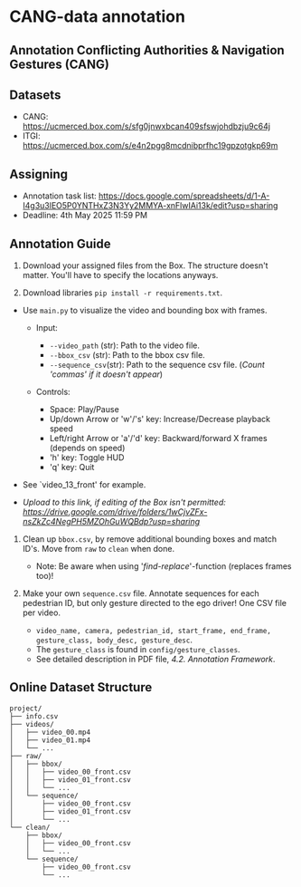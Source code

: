 # CANG-data annotation
## Annotation Conflicting Authorities & Navigation Gestures (CANG)

## Datasets
- CANG: https://ucmerced.box.com/s/sfg0jnwxbcan409sfswjohdbzju9c64j
- ITGI: https://ucmerced.box.com/s/e4n2pgg8mcdnibprfhc19gpzotgkp69m

## Assigning
- Annotation task list: https://docs.google.com/spreadsheets/d/1-A-I4g3u3lEO5P0YNTHxZ3N3Yy2MMYA-xnFlwIAi13k/edit?usp=sharing
- Deadline: 4th May 2025 11:59 PM

## Annotation Guide

1. Download your assigned files from the Box. The structure doesn't matter. You'll have to specify the locations anyways.

1. Download libraries `pip install -r requirements.txt`.

<!-- 1. Edit videos
    1. `concat_videos` concatenates videos
        1. With given 'search word' *(eg. "front")*
        1. Automatic finds all 'search words'
        1. Specific videos
    1. `cut_video` cuts videos to new files -->

<!-- 1. Extract pedestrian bboxes with `scripts/extract_person_video.py`. -->

- Use `main.py` to visualize the video and bounding box with frames.
    - Input:
        - `--video_path` (str): Path to the video file.
        - `--bbox_csv` (str): Path to the bbox csv file.
        - `--sequence_csv`(str): Path to the sequence csv file. (*Count 'commas' if it doesn't appear*)
        
    - Controls:
        - Space:                           Play/Pause
        - Up/down Arrow or 'w'/'s' key:    Increase/Decrease playback speed
        - Left/right Arrow or 'a'/'d' key: Backward/forward X frames (depends on speed)
        - 'h' key:                         Toggle HUD
        - 'q' key:                         Quit

- See `video_13_front' for example.

- *Upload to this link, if editing of the Box isn't permitted: https://drive.google.com/drive/folders/1wCjvZFx-nsZkZc4NegPH5MZOhGuWQBdp?usp=sharing*

1. Clean up `bbox.csv`, by remove additional bounding boxes and match ID's. Move from `raw` to `clean` when done.
    - Note: Be aware when using '*find-replace*'-function (replaces frames too)!

1. Make your own `sequence.csv` file. Annotate sequences for each pedestrian ID, but only gesture directed to the ego driver! One CSV file per video.
    - `video_name, camera, pedestrian_id, start_frame, end_frame, gesture_class, body_desc, gesture_desc`.
    <!-- ego_driver_mask,  -->
    - The `gesture_class` is found in `config/gesture_classes`.
    - See detailed description in PDF file, *4.2. Annotation Framework*.
    
<!-- 1. *Optional, `scripts/stretch_annotations.py` stretches frame-stamps to each frame, including bboxes.* -->

## Online Dataset Structure
```
project/
├── info.csv
├── videos/
│   ├── video_00.mp4
│   ├── video_01.mp4
│   └── ...
├── raw/
│   ├── bbox/
│   │   ├── video_00_front.csv
│   │   ├── video_01_front.csv
│   │   └── ...
│   └── sequence/
│       ├── video_00_front.csv
│       ├── video_01_front.csv
│       └── ...
└── clean/
    ├── bbox/
    │   ├── video_00_front.csv
    │   └── ...
    └── sequence/
        ├── video_00_front.csv
        └── ...
```

<!-- ## Relocate frame
`retrieve_frame` look ups the first and last frame, to relocate the original frame cut. It matches the each frame. -->

<!-- ## Future Work
- Expand dataset to include none-direct gestures too. -->